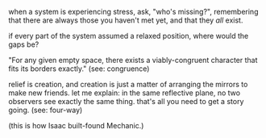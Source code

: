 when a system is experiencing stress, ask, "who's missing?", remembering that there are always those you haven't met yet, and that they *all* exist.

if every part of the system assumed a relaxed position, where would the gaps be?

"For any given empty space, there exists a viably-congruent character that fits its borders exactly." (see: congruence)

relief is creation, and creation is just a matter of arranging the mirrors to make new friends. let me explain: in the same reflective plane, no two observers see exactly the same thing. that's all you need to get a story going. (see: four-way)

(this is how Isaac built-found Mechanic.)
